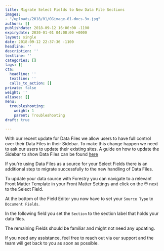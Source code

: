 ```yaml
---
title: Migrate Select Fields to New Data File Sections
images:
- "/uploads/2018/01/OGimage-01-docs-3x.jpg"
authors: []
publishdate: 2018-09-12 16:00:00 -1100
expirydate: 2030-01-01 04:00:00 +0000
layout: single
date: 2018-09-12 22:37:36 -1100
headline: ''
description: ''
textline: ''
categories: []
tags: []
cta:
  headline: ''
  textline: ''
  calls_to_action: []
private: false
weight: ''
aliases: []
menu:
  troubleshooting:
    weight: 1
    parent: Troubleshooting
draft: true

---
```

With our recent update for Data Files we allow users to have full control over their Data Files in their Sidebar. To make this change happen we need to ask our users to update their existing sites. A guide on how to update the Sidebar to show Data Files can be found [here](/blog/custom-configuration-for-data-files/)

If you're using Data Files as a source for your Select Fields there is an additional step to migrate successfully to the new handling of Data Files.

To update your data source with Forestry you can navigate to a relevant Front Matter Template in your Front Matter Settings and click on the <svg xmlns="http://www.w3.org/2000/svg" width="12" height="12" viewBox="0 0 24 24"><g fill="none" fill-rule="evenodd" stroke="currentcolor" stroke-width="2"><path d="M7.75 22.149L12 19.48l4.25 2.669a11.029 11.029 0 0 0 4.088-2.973l-1.224-4.865 3.85-3.216a10.933 10.933 0 0 0-1.561-4.807l-5.006-.34-1.87-4.656A11.032 11.032 0 0 0 12 1c-.87 0-1.715.1-2.527.292l-1.87 4.657-5.006.339a10.933 10.933 0 0 0-1.56 4.807l3.85 3.216-1.225 4.865a11.029 11.029 0 0 0 4.087 2.973z"></path><circle cx="12" cy="12" r="3"></circle></g></svg> next to the Select Field.



At the bottom of the Field Editor you now have to set your `Source Type` to `Document Fields`.

In the following field you set the `Section` to the section label that holds your data files. 

The remaining Fields should be familiar and might not need any updating.

If you need any assistance, feel free to reach out via our support and the team will get back to you as soon as possible.